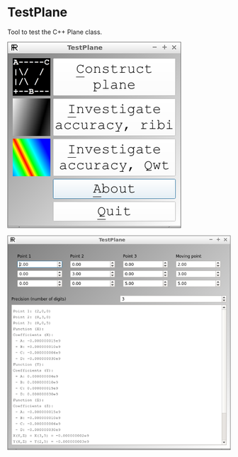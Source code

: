 # TestPlane

Tool to test the C++ Plane class.

![TestPlane menu v2.0](Screenshots/TestPlaneMenu_2_0.png)

![TestPlane v2.0](Screenshots/TestPlane_2_0.png)
